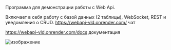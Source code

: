 Программа для демонстрации работы с Web Api.

Включает в себя работу с базой данных (2 таблицы), WebSocket, REST и уведомления о CRUD.
https://webapi-vld.onrender.com/ чат

https://webapi-vld.onrender.com/docs документация 

![изображение](https://github.com/Vladisvell/webapi_app/assets/73733747/5b7878e5-d1db-43d6-821a-cf1de7b4f7ad)
